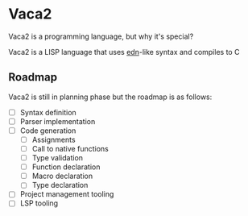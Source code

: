 # Vaca2

Vaca2 is a programming language, but why it's special?

Vaca2 is a LISP language that uses [edn](https://github.com/edn-format/edn)-like syntax and compiles to C

## Roadmap

Vaca2 is still in planning phase but the roadmap is as follows:

- [ ] Syntax definition
- [ ] Parser implementation
- [ ] Code generation
    - [ ] Assignments
    - [ ] Call to native functions
    - [ ] Type validation
    - [ ] Function declaration
    - [ ] Macro declaration
    - [ ] Type declaration
- [ ] Project management tooling
- [ ] LSP tooling